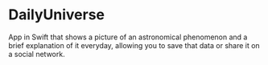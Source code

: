 # DailyUniverse
App in Swift that shows a picture of an astronomical phenomenon and a brief explanation of it everyday, allowing you to save that data or share it on a social network.
